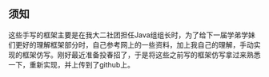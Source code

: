 ## 须知
这些手写的框架主要是在我大二社团担任Java组组长时，为了给下一届学弟学妹们更好的理解框架部分时，自己参考网上的一些资料，加上我自己的理解，手动实现的框架仿写。刚好最近准备投春招了，于是将这些之前写的框架仿写拿过来熟悉一下，重新实现，并上传到了github上。
